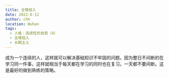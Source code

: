 ```yaml
---
title: 全情投入
date: 2022-6-12
author: chh
location: Wuhan
tags:
  - 人格：连续性的自我（4）
  - 全情投入
  - 长期主义
---
```


成为一个连续的人，这样就可以解决基础知识不牢固的问题。因为整日不间断的在学习同一件事，这样就相当于每天都在学习的同时也在复习。一天都不要间断。这是最好的做到熟练的策略。
